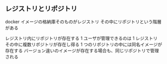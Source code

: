 ## レジストリとリポジトリ

docker イメージの格納庫そのものがレジストリ
その中にリポジトリという階層がある

レジストリ内にリポジトリが存在する
1 ユーザが管理できるのは 1 レジストリ
その中に複数リポジトリが存在し得る
1 つのリポジトリの中には同名イメージが存在する
バージョン違いのイメージが存在する場合も、同じリポジトリで管理される
